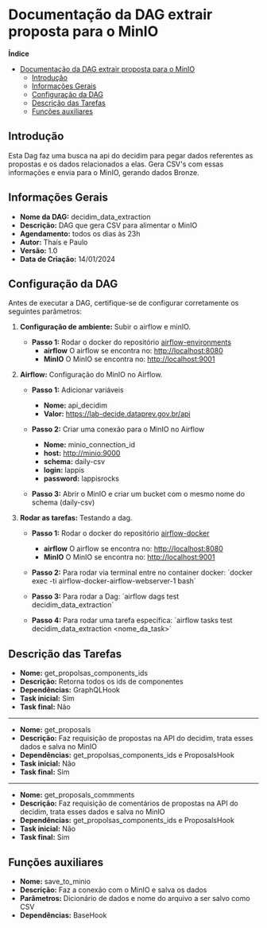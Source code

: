 # Documentação da DAG extrair proposta para o MinIO

<!-- START doctoc generated TOC please keep comment here to allow auto update -->
<!-- DON'T EDIT THIS SECTION, INSTEAD RE-RUN doctoc TO UPDATE -->
**Índice**

- [Documentação da DAG extrair proposta para o MinIO](#documenta%C3%A7%C3%A3o-da-dag-extrair-proposta-para-o-minio)
    - [Introdução](#introdu%C3%A7%C3%A3o)
    - [Informações Gerais](#informa%C3%A7%C3%B5es-gerais)
    - [Configuração da DAG](#configura%C3%A7%C3%A3o-da-dag)
    - [Descrição das Tarefas](#descri%C3%A7%C3%A3o-das-tarefas)
    - [Funções auxiliares](#fun%C3%A7%C3%B5es-auxiliares)

<!-- END doctoc generated TOC please keep comment here to allow auto update -->

## Introdução

Esta Dag faz uma busca na api do decidim para pegar dados referentes as propostas e os dados relacionados a elas. Gera CSV's com essas informações e envia para o MinIO, gerando dados Bronze.

## Informações Gerais

- **Nome da DAG:** decidim_data_extraction
- **Descrição:** DAG que gera CSV para alimentar o MinIO
- **Agendamento:** todos os dias às 23h
- **Autor:** Thaís e Paulo
- **Versão:** 1.0
- **Data de Criação:** 14/01/2024

## Configuração da DAG

Antes de executar a DAG, certifique-se de configurar corretamente os seguintes parâmetros:

1. **Configuração de ambiente:** Subir o airflow e minIO.
    - **Passo 1:** Rodar o docker do repositório [airflow-environments](https://gitlab.com/lappis-unb/decidimbr/airflow-docker)
        - **airflow** O airflow se encontra no: <http://localhost:8080>
        - **MinIO** O MinIO se encontra no: <http://localhost:9001>

2. **Airflow:** Configuração do MinIO no Airflow.
    - **Passo 1:** Adicionar variáveis
        - **Nome:** api_decidim
        - **Valor:** <https://lab-decide.dataprev.gov.br/api>

    - **Passo 2:** Criar uma conexão para o MinIO no Airflow
        - **Nome:** minio_connection_id
        - **host:** <http://minio:9000>
        - **schema:** daily-csv
        - **login:** lappis
        - **password:** lappisrocks

    - **Passo 3:** Abrir o MinIO e criar um bucket com o mesmo nome do schema (daily-csv)

3. **Rodar as tarefas:** Testando a dag.
    - **Passo 1:** Rodar o docker do repositório [airflow-docker](https://gitlab.com/lappis-unb/decidimbr/airflow-docker)
        - **airflow** O airflow se encontra no: <http://localhost:8080>
        - **MinIO** O MinIO se encontra no: <http://localhost:9001>

    - **Passo 2:** Para rodar via terminal entre no container docker: ´docker exec -ti airflow-docker-airflow-webserver-1 bash´

    - **Passo 3:** Para rodar a Dag: ´airflow dags test decidim_data_extraction´

    - **Passo 4:** Para rodar uma tarefa específica: ´airflow tasks test decidim_data_extraction <nome_da_task>´

## Descrição das Tarefas

- **Nome:** get_propolsas_components_ids
- **Descrição:** Retorna todos os ids de componentes
- **Dependências:** GraphQLHook
- **Task inicial:** Sim
- **Task final:** Não

---

- **Nome:** get_proposals
- **Descrição:** Faz requisição de propostas na API do decidim, trata esses dados e salva no MinIO
- **Dependências:** get_propolsas_components_ids e ProposalsHook
- **Task inicial:** Não
- **Task final:** Sim

---

- **Nome:** get_proposals_commments
- **Descrição:** Faz requisição de comentários de propostas na API do decidim, trata esses dados e salva no MinIO
- **Dependências:** get_propolsas_components_ids e ProposalsHook
- **Task inicial:** Não
- **Task final:** Sim

## Funções auxiliares

- **Nome:** save_to_minio
- **Descrição:** Faz a conexão com o MinIO e salva os dados
- **Parâmetros:** Dicionário de dados e nome do arquivo a ser salvo como CSV
- **Dependências:** BaseHook
